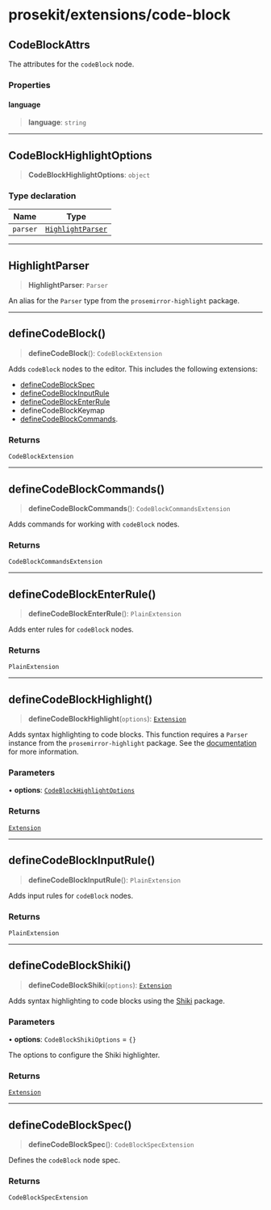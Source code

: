 # prosekit/extensions/code-block

<a id="CodeBlockAttrs" name="CodeBlockAttrs"></a>

## CodeBlockAttrs

The attributes for the `codeBlock` node.

### Properties

<a id="language" name="language"></a>

#### language

> **language**: `string`

***

<a id="CodeBlockHighlightOptions" name="CodeBlockHighlightOptions"></a>

## CodeBlockHighlightOptions

> **CodeBlockHighlightOptions**: `object`

### Type declaration

| Name | Type |
| ------ | ------ |
| `parser` | [`HighlightParser`](code-block.md#HighlightParser) |

***

<a id="HighlightParser" name="HighlightParser"></a>

## HighlightParser

> **HighlightParser**: `Parser`

An alias for the `Parser` type from the `prosemirror-highlight` package.

***

<a id="defineCodeBlock" name="defineCodeBlock"></a>

## defineCodeBlock()

> **defineCodeBlock**(): `CodeBlockExtension`

Adds `codeBlock` nodes to the editor. This includes the following extensions:

- [defineCodeBlockSpec](code-block.md#defineCodeBlockSpec)
- [defineCodeBlockInputRule](code-block.md#defineCodeBlockInputRule)
- [defineCodeBlockEnterRule](code-block.md#defineCodeBlockEnterRule)
- defineCodeBlockKeymap
- [defineCodeBlockCommands](code-block.md#defineCodeBlockCommands).

### Returns

`CodeBlockExtension`

***

<a id="defineCodeBlockCommands" name="defineCodeBlockCommands"></a>

## defineCodeBlockCommands()

> **defineCodeBlockCommands**(): `CodeBlockCommandsExtension`

Adds commands for working with `codeBlock` nodes.

### Returns

`CodeBlockCommandsExtension`

***

<a id="defineCodeBlockEnterRule" name="defineCodeBlockEnterRule"></a>

## defineCodeBlockEnterRule()

> **defineCodeBlockEnterRule**(): `PlainExtension`

Adds enter rules for `codeBlock` nodes.

### Returns

`PlainExtension`

***

<a id="defineCodeBlockHighlight" name="defineCodeBlockHighlight"></a>

## defineCodeBlockHighlight()

> **defineCodeBlockHighlight**(`options`): [`Extension`](../core.md#ExtensionT)

Adds syntax highlighting to code blocks. This function requires a `Parser`
instance from the `prosemirror-highlight` package. See the
[documentation](https://github.com/ocavue/prosemirror-highlight) for more
information.

### Parameters

• **options**: [`CodeBlockHighlightOptions`](code-block.md#CodeBlockHighlightOptions)

### Returns

[`Extension`](../core.md#ExtensionT)

***

<a id="defineCodeBlockInputRule" name="defineCodeBlockInputRule"></a>

## defineCodeBlockInputRule()

> **defineCodeBlockInputRule**(): `PlainExtension`

Adds input rules for `codeBlock` nodes.

### Returns

`PlainExtension`

***

<a id="defineCodeBlockShiki" name="defineCodeBlockShiki"></a>

## defineCodeBlockShiki()

> **defineCodeBlockShiki**(`options`): [`Extension`](../core.md#ExtensionT)

Adds syntax highlighting to code blocks using the [Shiki](https://github.com/shikijs/shiki) package.

### Parameters

• **options**: `CodeBlockShikiOptions` = `{}`

The options to configure the Shiki highlighter.

### Returns

[`Extension`](../core.md#ExtensionT)

***

<a id="defineCodeBlockSpec" name="defineCodeBlockSpec"></a>

## defineCodeBlockSpec()

> **defineCodeBlockSpec**(): `CodeBlockSpecExtension`

Defines the `codeBlock` node spec.

### Returns

`CodeBlockSpecExtension`
